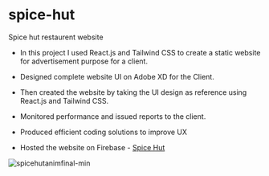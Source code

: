 # spice-hut
Spice hut restaurent website

* In this project I used React.js and Tailwind CSS to create a static website for advertisement purpose for a client.

* Designed complete website UI on Adobe XD for the Client.
* Then created the website by taking the UI design as reference using React.js and Tailwind CSS.
* Monitored performance and issued reports to the client.
* Produced efficient coding solutions to improve UX
* Hosted the website on Firebase - [Spice Hut](https://tryspicehut.com/)

![spicehutanimfinal-min](https://user-images.githubusercontent.com/39789077/233766271-50901537-d907-48b7-93c3-a608fcaa4837.gif)

